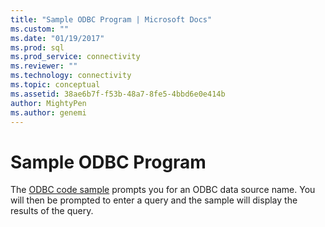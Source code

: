 ```yaml
---
title: "Sample ODBC Program | Microsoft Docs"
ms.custom: ""
ms.date: "01/19/2017"
ms.prod: sql
ms.prod_service: connectivity
ms.reviewer: ""
ms.technology: connectivity
ms.topic: conceptual
ms.assetid: 38ae6b7f-f53b-48a7-8fe5-4bbd6e0e414b
author: MightyPen
ms.author: genemi
---
```

# Sample ODBC Program
The [ODBC code sample](https://go.microsoft.com/fwlink/?LinkId=244831) prompts you for an ODBC data source name.  You will then be prompted to enter a query and the sample will display the results of the query.
